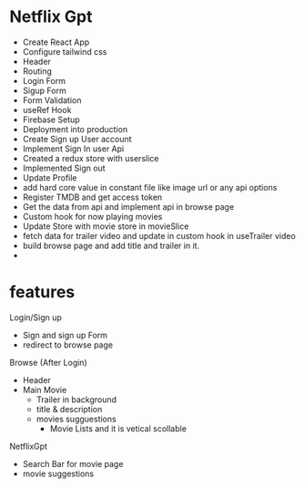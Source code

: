 # Netflix Gpt

- Create React App
- Configure tailwind css
- Header
- Routing
- Login Form
- Sigup Form
- Form Validation
- useRef Hook
- Firebase Setup
- Deployment into production
- Create Sign up User account
- Implement Sign In user Api
- Created a redux store with userslice
- Implemented Sign out
- Update Profile
- add hard core value in constant file like image url or any api options
- Register TMDB and get access token 
- Get the data from api and implement api in browse page
- Custom hook for now playing movies
- Update Store with movie store in movieSlice
- fetch data for trailer video and update in custom hook  in useTrailer video
- build browse page and add title and trailer in it.
- 


# features

Login/Sign up
  - Sign and sign up Form
  - redirect to browse page

Browse (After Login)
 - Header
 - Main Movie
   - Trailer in background
   - title & description
   - movies sugguestions
     - Movie Lists and it is vetical scollable

NetflixGpt 
 - Search Bar for movie page 
 - movie suggestions
 



